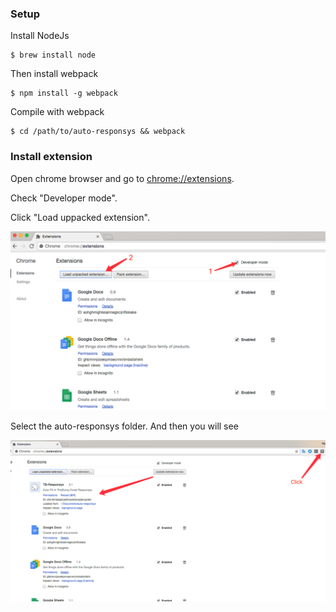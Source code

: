 ### Setup

Install NodeJs

    $ brew install node

Then install webpack

    $ npm install -g webpack

Compile with webpack

    $ cd /path/to/auto-responsys && webpack

### Install extension

Open chrome browser and go to [chrome://extensions](chrome://extensions).

Check "Developer mode".

Click "Load uppacked extension".

![page-chrome-extensions](./page-chrome-extensions.png)

Select the auto-responsys folder. And then you will see

![page-chrome-extensions](./page-chrome-extensions-2.png)
